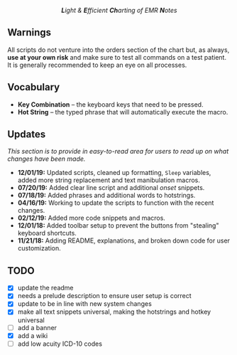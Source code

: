 <p align="center">
  <i><b>L</b>ight & <b>E</b>fficient <b>Ch</b>arting of EMR <b>N</b>otes</i>
</p>

## Warnings
All scripts do not venture into the orders section of the chart but, as always, **use at your own risk** and make sure to test all commands on a test patient. It is generally recommended to keep an eye on all processes.

## Vocabulary
* **Key Combination** – the keyboard keys that need to be pressed.
* **Hot String** – the typed phrase that will automatically execute the macro.

## Updates
*This section is to provide in easy-to-read area for users to read up on what changes have been made.*

* **12/01/19:** Updated scripts, cleaned up formatting, `Sleep` variables, added more string replacement and text manibulation macros.
* **07/20/19:** Added clear line script and additional *onset* snippets.
* **07/18/19:** Added phrases and additional words to hotstrings.
* **04/16/19:** Working to update the scripts to function with the recent changes.
* **02/12/19:** Added more code snippets and macros.
* **12/01/18:** Added toolbar setup to prevent the buttons from "stealing" keyboard shortcuts.
* **11/21/18:** Adding README, explanations, and broken down code for user customization.

## TODO
- [X] update the readme
- [X] needs a prelude description to ensure user setup is correct
- [X] update to be in line with new system changes
- [X] make all text snippets universal, making the hotstrings and hotkey universal
- [ ] add a banner
- [X] add a wiki
- [ ] add low acuity ICD-10 codes

